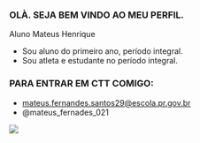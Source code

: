 ### OLÀ. SEJA BEM VINDO AO MEU PERFIL.

Aluno Mateus Henrique 

* Sou aluno do primeiro ano, período integral.
* Sou atleta e estudante no período integral.

### PARA ENTRAR EM CTT COMIGO:

* mateus.fernandes.santos29@escola.pr.gov.br
* @mateus_fernades_021


![](https://media.tenor.com/qrlTJPQeNVEAAAAd/gargalhada-a-fazenda.gif)

